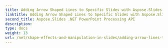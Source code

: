 ```yaml
---
title: Adding Arrow Shaped Lines to Specific Slides with Aspose.Slides
linktitle: Adding Arrow Shaped Lines to Specific Slides with Aspose.Slides
second_title: Aspose.Slides .NET PowerPoint Processing API
description: 
type: docs
weight: 13
url: /net/shape-effects-and-manipulation-in-slides/adding-arrow-lines-to-specific-slides/
---
```

